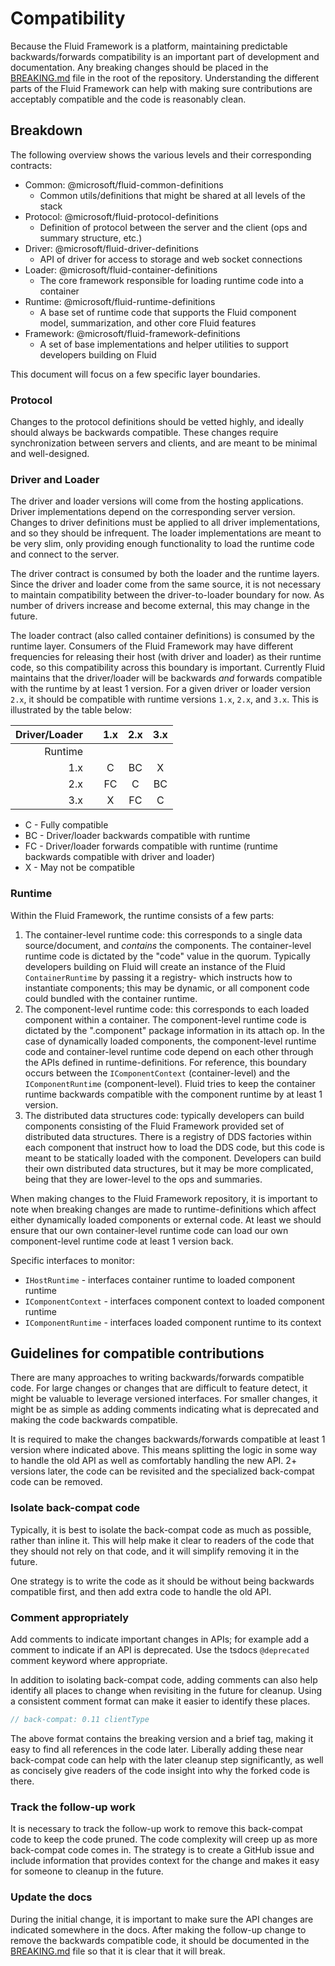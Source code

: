 # Compatibility
Because the Fluid Framework is a platform, maintaining predictable backwards/forwards compatibility is an important part of development and documentation.  Any breaking changes should be placed in the [BREAKING.md](./breaking-changes.md) file in the root of the repository.  Understanding the different parts of the Fluid Framework can help with making sure contributions are acceptably compatible and the code is reasonably clean.

## Breakdown
The following overview shows the various levels and their corresponding contracts:
- Common: @microsoft/fluid-common-definitions
  - Common utils/definitions that might be shared at all levels of the stack
- Protocol: @microsoft/fluid-protocol-definitions
  - Definition of protocol between the server and the client (ops and summary structure, etc.)
- Driver: @microsoft/fluid-driver-definitions
  - API of driver for access to storage and web socket connections
- Loader: @microsoft/fluid-container-definitions
  - The core framework responsible for loading runtime code into a container
- Runtime: @microsoft/fluid-runtime-definitions
  - A base set of runtime code that supports the Fluid component model, summarization, and other core Fluid features
- Framework: @microsoft/fluid-framework-definitions
  - A set of base implementations and helper utilities to support developers building on Fluid

This document will focus on a few specific layer boundaries.

### Protocol
Changes to the protocol definitions should be vetted highly, and ideally should always be backwards compatible.  These changes require synchronization between servers and clients, and are meant to be minimal and well-designed.

### Driver and Loader
The driver and loader versions will come from the hosting applications.  Driver implementations depend on the corresponding server version.  Changes to driver definitions must be applied to all driver implementations, and so they should be infrequent.  The loader implementations are meant to be very slim, only providing enough functionality to load the runtime code and connect to the server.

The driver contract is consumed by both the loader and the runtime layers.  Since the driver and loader come from the same source, it is not necessary to maintain compatibility between the driver-to-loader boundary for now.  As number of drivers increase and become external, this may change in the future.

The loader contract (also called container definitions) is consumed by the runtime layer.  Consumers of the Fluid Framework may have different frequencies for releasing their host (with driver and loader) as their runtime code, so this compatibility across this boundary is important.  Currently Fluid maintains that the driver/loader will be backwards _and_ forwards compatible with the runtime by at least 1 version.  For a given driver or loader version `2.x`, it should be compatible with runtime versions `1.x`, `2.x`, and `3.x`.  This is illustrated by the table below:

Driver/Loader | | 1.x | 2.x | 3.x
-------------:|-|:---:|:---:|:---:
Runtime       | |     |     |
1.x           | | C   | BC  | X
2.x           | | FC  | C   | BC
3.x           | | X   | FC  | C

- C - Fully compatible
- BC - Driver/loader backwards compatible with runtime
- FC - Driver/loader forwards compatible with runtime (runtime backwards compatible with driver and loader)
- X - May not be compatible

### Runtime
Within the Fluid Framework, the runtime consists of a few parts:
1. The container-level runtime code: this corresponds to a single data source/document, and _contains_ the components.  The container-level runtime code is dictated by the "code" value in the quorum.  Typically developers building on Fluid will create an instance of the Fluid `ContainerRuntime` by passing it a registry- which instructs how to instantiate components; this may be dynamic, or all component code could bundled with the container runtime.
2. The component-level runtime code: this corresponds to each loaded component within a container.  The component-level runtime code is dictated by the ".component" package information in its attach op.  In the case of dynamically loaded components, the component-level runtime code and container-level runtime code depend on each other through the APIs defined in runtime-definitions.  For reference, this boundary occurs between the `IComponentContext` (container-level) and the `IComponentRuntime` (component-level).  Fluid tries to keep the container runtime backwards compatible with the component runtime by at least 1 version.
3. The distributed data structures code: typically developers can build components consisting of the Fluid Framework provided set of distributed data structures.  There is a registry of DDS factories within each component that instruct how to load the DDS code, but this code is meant to be statically loaded with the component.  Developers can build their own distributed data structures, but it may be more complicated, being that they are lower-level to the ops and summaries.

When making changes to the Fluid Framework repository, it is important to note when breaking changes are made to runtime-definitions which affect either dynamically loaded components or external code.  At least we should ensure that our own container-level runtime code can load our own component-level runtime code at least 1 version back.

Specific interfaces to monitor:
- `IHostRuntime` - interfaces container runtime to loaded component runtime
- `IComponentContext` - interfaces component context to loaded component runtime
- `IComponentRuntime` - interfaces loaded component runtime to its context

## Guidelines for compatible contributions
There are many approaches to writing backwards/forwards compatible code.  For large changes or changes that are difficult to feature detect, it might be valuable to leverage versioned interfaces.  For smaller changes, it might be as simple as adding comments indicating what is deprecated and making the code backwards compatible.

It is required to make the changes backwards/forwards compatible at least 1 version where indicated above.  This means splitting the logic in some way to handle the old API as well as comfortably handling the new API.  2+ versions later, the code can be revisited and the specialized back-compat code can be removed.

### Isolate back-compat code
Typically, it is best to isolate the back-compat code as much as possible, rather than inline it.  This will help make it clear to readers of the code that they should not rely on that code, and it will simplify removing it in the future.

One strategy is to write the code as it should be without being backwards compatible first, and then add extra code to handle the old API.

### Comment appropriately
Add comments to indicate important changes in APIs; for example add a comment to indicate if an API is deprecated.  Use the tsdocs `@deprecated` comment keyword where appropriate.

In addition to isolating back-compat code, adding comments can also help identify all places to change when revisiting in the future for cleanup.  Using a consistent comment format can make it easier to identify these places.
```typescript
// back-compat: 0.11 clientType
```
The above format contains the breaking version and a brief tag, making it easy to find all references in the code later.  Liberally adding these near back-compat code can help with the later cleanup step significantly, as well as concisely give readers of the code insight into why the forked code is there.

### Track the follow-up work
It is necessary to track the follow-up work to remove this back-compat code to keep the code pruned.  The code complexity will creep up as more back-compat code comes in.  The strategy is to create a GitHub issue and include information that provides context for the change and makes it easy for someone to cleanup in the future.

### Update the docs
During the initial change, it is important to make sure the API changes are indicated somewhere in the docs.
After making the follow-up change to remove the backwards compatible code, it should be documented in the [BREAKING.md](./breaking-changes.md) file so that it is clear that it will break.
